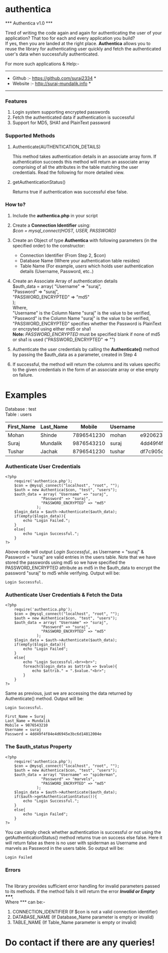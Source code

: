 # authentica
*** Authentica v1.0 ***  

Tired of writing the code again and again for authenticating the user of your application? That too for each and every application you build?  
If yes, then you are landed at the right place.  <b>Authentica</b> allows you to reuse the library for authenticating user quickly and fetch the authenticated user's data when successfully authenticated.  

For more such applications & Help:-  
*******************************************  
* Github  :- https://github.com/suraj2334 *  
* Website :- http://suraj-mundalik.info   *   
*******************************************  

<b><h3>Features</h3></b>  
1. Login system supporting encrypted passwords  
2. Fetch the authenticated data if authentication is successful  
3. Support for MD5, SHA1 and PlainText password  


<b><h3>Supported Methods</h3></b>  
1. Authenticate(AUTHENTICATION_DETAILS)  

   This method takes authentication details in an associate array form. If authentication succeeds this method will return an associate array comprising of all the attributes in the table matching the user credentials. Read the following for more detailed view.  

2. getAuthenticationStatus()  

   Returns true if authentication was successful else false.  

<b><h3>How to?</h3></b>  

1. Include the <b>authentica.php</b> in your script  
2. Create a <b>Connection Identifier</b> using:  
   <i>$con = mysql_connect(HOST, USER, PASSWORD)</i>  
3. Create an Object of type <b>Authentica</b> with following parameters (in the specified order) to the constructor:  
   <ul>  
   	<li>Connection Identifier (From Step 2, $con)</li>  
   	<li>Database Name (Where your authentication table resides)</li>  
   	<li>Table Name (For example, <i>users</i> which holds user authentication details (Username, Password, etc..)</li>   
   </ul>  
4. Create an Associate Array of authentication details  
   $auth_data = array(	"Username" => "suraj",  
						"Password" => "suraj",  
						"PASSWORD_ENCRYPTED" => "md5"  
			     	  );  
   Where,  
   "Username" is the Column Name "suraj" is the value to be verified,  
   "Password" is the Column Name "suraj" is the value to be verified,  
   "PASSWORD_ENCRYPTED" specifies whether the Password is PlainText or encrpyted using either md5 or sha1  
   <b>Note: </b><i>PASSWORD_ENCRYPTED</i> must be specified blank if none of md5 or sha1 is used ("PASSWORD_ENCRYPTED" => "")  
5. Authenticate the user credentials by calling the <b>Authenticate()</b> method by passing the $auth_data as a parameter, created in Step 4  

6. If successful, the method will return the columns and its values specific to the given credentials in the form of an associate array or else empty on failure.  

<b><h1>Examples</h1></b>  

Database   : test  
Table 	   : users  

<table>  
	<thead>  
		<th>First_Name</th>  
		<th>Last_Name</th>  
		<th>Mobile</th>  
		<th>Username</th>  
		<th>Password</th>  
	</thead>  
	<tbody>  
		<tr>  
			<td>Mohan</td>  
			<td>Shinde</td>  
			<td>7896541230</td>  
			<td>mohan</td>  
			<td>e9206237def4b4ef46fd933ed0f5a08f</td>  
		</tr>  
		<tr>  
			<td>Suraj</td>  
			<td>Mundalik</td>  
			<td>9876543210</td>  
			<td>suraj</td>  
			<td>4dd49f4f84e4d6945e3bc6d14812004e</td>  
		</tr>  
		<tr>  
			<td>Tushar</td>  
			<td>Jachak</td>  
			<td>8796541230</td>  
			<td>tushar</td>  
			<td>df7c905d9ffebe7cda405cf1c82a3add</td>  
		</tr>  
	</tbody>  
</table>      

<b><h3>Authenticate User Credentials</h3></b>  
```  
<?php  
	require('authentica.php');  
	$con = @mysql_connect("localhost", "root", "");  
	$auth = new Authentica($con, "test", "users");  
	$auth_data = array( "Username" => "suraj",  
			    "Password" => "suraj",  
			    "PASSWORD_ENCRYPTED" => "md5"  
			  );  
	$login_data = $auth->Authenticate($auth_data);  
	if(empty($login_data)){  
		echo "Login Failed.";  
	}  
	else{  
		echo "Login Successful.";  
	}  
?>    
```  
Above code will output <i>Login Successful.</i>, as Username = "suraj" & Password = "suraj" are valid entries in the users table. Note that we have stored the passwords using md5 so we have specified the PASSWORD_ENCRYPTED attribute as md5 in the $auth_data to encrypt the password "suraj" to md5 while verifying. Output will be:  
```  
Login Successful.  
```    

<b><h3>Authenticate User Credentials & Fetch the Data</h3></b>  
```  
<?php  
	require('authentica.php');  
	$con = @mysql_connect("localhost", "root", "");  
	$auth = new Authentica($con, "test", "users");  
	$auth_data = array( "Username" => "suraj",  
			    "Password" => "suraj",  
			    "PASSWORD_ENCRYPTED" => "md5"  
			  );  
	$login_data = $auth->Authenticate($auth_data);    
	if(empty($login_data)){  
		echo "Login Failed";  
	}  
	else{  
		echo "Login Successful.<br><br>";  
		foreach($login_data as $attrib => $value){  
			echo $attrib." = ".$value."<br>";  
		}  
	}  
?>    
```  

Same as previous, just we are accessing the data returned by Authenticate() method. Output will be:  
```  
Login Successful.  
  
First_Name = Suraj  
Last_Name = Mundalik  
Mobile = 9876543210  
Username = suraj  
Password = 4dd49f4f84e4d6945e3bc6d14812004e  
```  

<b><h3>The $auth_status Property</h3></b>  
```  
<?php  
	require('authentica.php');  
	$con = @mysql_connect("localhost", "root", "");  
	$auth = new Authentica($con, "test", "users");  
	$auth_data = array( "Username" => "spiderman",  
			    "Password" => "marvels",  
			    "PASSWORD_ENCRYPTED" => "md5"  
			  );  
	$login_data = $auth->Authenticate($auth_data);  
	if($auth->getAuthenticationStatus()){  
		echo "Login Successful.";  
	}
	else{
		echo "Login Failed";  
	}  
?>  
```  

You can simply check whether authentication is successful or not using the getAuthenticationStatus() method returns true on success else false. Here it will return false as there is no user with spiderman as Username and marvels as Password in the users table. So output will be:  
  
```  
Login Failed  
```  

<b><h3>Errors</h3></b>  
The library provides sufficient error handling for invalid parameters passed to its methods. If the method fails  it will return the error <b><i>Invalid or Empty ***.</b></i>  
Where *** can be:-  
1. CONNECTION_IDENTIFIER (If $con is not a valid connection identifier)  
2. DATABASE_NAME (If Database_Name parameter is empty or invalid)  
3. TABLE_NAME (If Table_Name parameter is empty or invalid)  

<b><h1>Do contact if there are any queries!</h1></b>  

